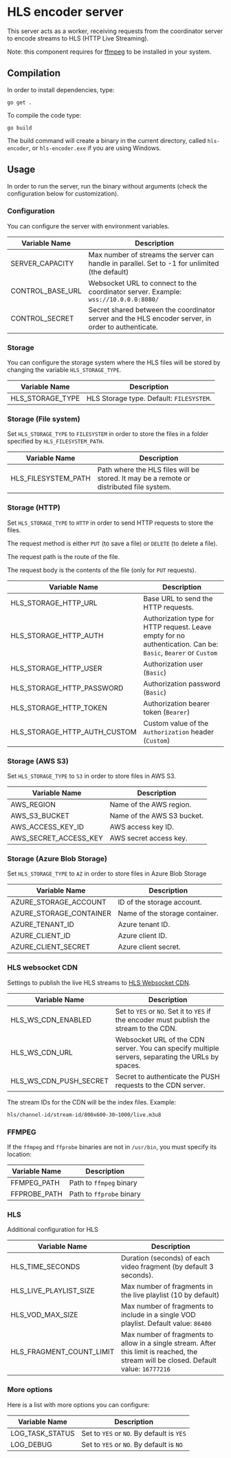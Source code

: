 # HLS encoder server

This server acts as a worker, receiving requests from the coordinator server to encode streams to HLS (HTTP Live Streaming).

Note: this component requires for [ffmpeg](https://ffmpeg.org/) to be installed in your system.

## Compilation

In order to install dependencies, type:

```
go get .
```

To compile the code type:

```
go build
```

The build command will create a binary in the current directory, called `hls-encoder`, or `hls-encoder.exe` if you are using Windows.

## Usage

In order to run the server, run the binary without arguments (check the configuration below for customization).

### Configuration

You can configure the server with environment variables.

| Variable Name    | Description                                                                                        |
| ---------------- | -------------------------------------------------------------------------------------------------- |
| SERVER_CAPACITY  | Max number of streams the server can handle in parallel. Set to -1 for unlimited (the default)     |
| CONTROL_BASE_URL | Websocket URL to connect to the coordinator server. Example: `wss://10.0.0.0:8080/`                |
| CONTROL_SECRET   | Secret shared between the coordinator server and the HLS encoder server, in order to authenticate. |

### Storage

You can configure the storage system where the HLS files will be stored by changing the variable `HLS_STORAGE_TYPE`.

| Variable Name    | Description                              |
| ---------------- | ---------------------------------------- |
| HLS_STORAGE_TYPE | HLS Storage type. Default: `FILESYSTEM`. |

### Storage (File system)

Set `HLS_STORAGE_TYPE` to `FILESYSTEM` in order to store the files in a folder specified by `HLS_FILESYSTEM_PATH`.

| Variable Name       | Description                                                                             |
| ------------------- | --------------------------------------------------------------------------------------- |
| HLS_FILESYSTEM_PATH | Path where the HLS files will be stored. It may be a remote or distributed file system. |

### Storage (HTTP)

Set `HLS_STORAGE_TYPE` to `HTTP` in order to send HTTP requests to store the files.

The request method is either `PUT` (to save a file) or `DELETE` (to delete a file).

The request path is the route of the file.

The request body is the contents of the file (only for `PUT` requests).

| Variable Name                | Description                                                                                                   |
| ---------------------------- | ------------------------------------------------------------------------------------------------------------- |
| HLS_STORAGE_HTTP_URL         | Base URL to send the HTTP requests.                                                                           |
| HLS_STORAGE_HTTP_AUTH        | Authorization type for HTTP request. Leave empty for no authentication. Can be: `Basic`, `Bearer` or `Custom` |
| HLS_STORAGE_HTTP_USER        | Authorization user (`Basic`)                                                                                  |
| HLS_STORAGE_HTTP_PASSWORD    | Authorization password (`Basic`)                                                                              |
| HLS_STORAGE_HTTP_TOKEN       | Authorization bearer token (`Bearer`)                                                                         |
| HLS_STORAGE_HTTP_AUTH_CUSTOM | Custom value of the `Authorization` header (`Custom`)                                                         |

### Storage (AWS S3)

Set `HLS_STORAGE_TYPE` to `S3` in order to store files in AWS S3.

| Variable Name         | Description                |
| --------------------- | -------------------------- |
| AWS_REGION            | Name of the AWS region.    |
| AWS_S3_BUCKET         | Name of the AWS S3 bucket. |
| AWS_ACCESS_KEY_ID     | AWS access key ID.         |
| AWS_SECRET_ACCESS_KEY | AWS secret access key.     |

### Storage (Azure Blob Storage)

Set `HLS_STORAGE_TYPE` to `AZ` in order to store files in Azure Blob Storage

| Variable Name           | Description                    |
| ----------------------- | ------------------------------ |
| AZURE_STORAGE_ACCOUNT   | ID of the storage account.     |
| AZURE_STORAGE_CONTAINER | Name of the storage container. |
| AZURE_TENANT_ID         | Azure tenant ID.               |
| AZURE_CLIENT_ID         | Azure client ID.               |
| AZURE_CLIENT_SECRET     | Azure client secret.           |

### HLS websocket CDN

Settings to publish the live HLS streams to [HLS Websocket CDN](https://github.com/AgustinSRG/hls-websocket-cdn).

| Variable Name          | Description                                                                                       |
| ---------------------- | ------------------------------------------------------------------------------------------------- |
| HLS_WS_CDN_ENABLED     | Set to `YES` or `NO`. Set it to `YES` if the encoder must publish the stream to the CDN.          |
| HLS_WS_CDN_URL         | Websocket URL of the CDN server. You can specify multiple servers, separating the URLs by spaces. |
| HLS_WS_CDN_PUSH_SECRET | Secret to authenticate the PUSH requests to the CDN server.                                       |

The stream IDs for the CDN will be the index files. Example:

```
hls/channel-id/stream-id/800x600-30~1000/live.m3u8
```

### FFMPEG

If the `ffmpeg` and `ffprobe` binaries are not in `/usr/bin`, you must specify its location:

| Variable Name | Description              |
| ------------- | ------------------------ |
| FFMPEG_PATH   | Path to `ffmpeg` binary  |
| FFPROBE_PATH  | Path to `ffprobe` binary |

### HLS

Additional configuration for HLS

| Variable Name            | Description                                                                                                                            |
| ------------------------ | -------------------------------------------------------------------------------------------------------------------------------------- |
| HLS_TIME_SECONDS         | Duration (seconds) of each video fragment (by default 3 seconds).                                                                      |
| HLS_LIVE_PLAYLIST_SIZE   | Max number of fragments in the live playlist (10 by default)                                                                           |
| HLS_VOD_MAX_SIZE         | Max number of fragments to include in a single VOD playlist. Default value: `86400`                                                    |
| HLS_FRAGMENT_COUNT_LIMIT | Max number of fragments to allow in a single stream. After this limit is reached, the stream will be closed. Default value: `16777216` |

### More options

Here is a list with more options you can configure:

| Variable Name   | Description                               |
| --------------- | ----------------------------------------- |
| LOG_TASK_STATUS | Set to `YES` or `NO`. By default is `YES` |
| LOG_DEBUG       | Set to `YES` or `NO`. By default is `NO`  |
